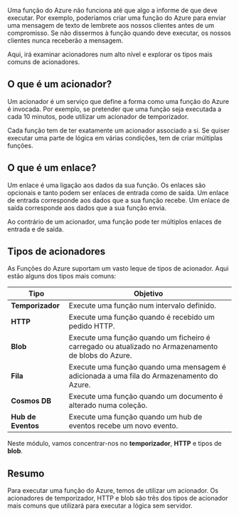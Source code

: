 Uma função do Azure não funciona até que algo a informe de que deve executar. Por exemplo, poderíamos criar uma função do Azure para enviar uma mensagem de texto de lembrete aos nossos clientes antes de um compromisso. Se não dissermos à função quando deve executar, os nossos clientes nunca receberão a mensagem. 

Aqui, irá examinar acionadores num alto nível e explorar os tipos mais comuns de acionadores.

## <a name="what-is-a-trigger"></a>O que é um acionador?

Um acionador é um serviço que define a forma como uma função do Azure é invocada. Por exemplo, se pretender que uma função seja executada a cada 10 minutos, pode utilizar um acionador de temporizador.

Cada função tem de ter exatamente um acionador associado a si. Se quiser executar uma parte de lógica em várias condições, tem de criar múltiplas funções.

## <a name="what-is-a-binding"></a>O que é um enlace?

Um enlace é uma ligação aos dados da sua função. Os enlaces são opcionais e tanto podem ser enlaces de entrada como de saída. Um enlace de entrada corresponde aos dados que a sua função recebe. Um enlace de saída corresponde aos dados que a sua função envia.

Ao contrário de um acionador, uma função pode ter múltiplos enlaces de entrada e de saída.

## <a name="types-of-triggers"></a>Tipos de acionadores

As Funções do Azure suportam um vasto leque de tipos de acionador. Aqui estão alguns dos tipos mais comuns:

| Tipo | Objetivo | 
| --- | --- | 
| **Temporizador** | Execute uma função num intervalo definido. | 
| **HTTP** | Execute uma função quando é recebido um pedido HTTP. |  
| **Blob** | Execute uma função quando um ficheiro é carregado ou atualizado no Armazenamento de blobs do Azure. | 
| **Fila** | Execute uma função quando uma mensagem é adicionada a uma fila do Armazenamento do Azure. | 
| **Cosmos DB** | Execute uma função quando um documento é alterado numa coleção. | 
| **Hub de Eventos** | Execute uma função quando um hub de eventos recebe um novo evento. | 

Neste módulo, vamos concentrar-nos no **temporizador**, **HTTP** e tipos de **blob**.

## <a name="summary"></a>Resumo

Para executar uma função do Azure, temos de utilizar um acionador. Os acionadores de temporizador, HTTP e blob são três dos tipos de acionador mais comuns que utilizará para executar a lógica sem servidor.
